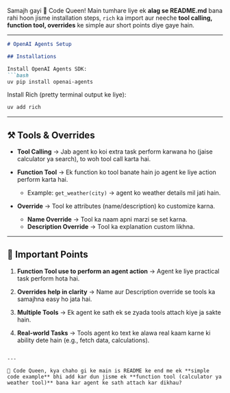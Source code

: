 Samajh gayi 👑 Code Queen!
Main tumhare liye ek **alag se README.md** bana rahi hoon jisme installation steps, `rich` ka import aur neeche **tool calling, function tool, overrides** ke simple aur short points diye gaye hain.

---

````markdown
# OpenAI Agents Setup

## Installations

Install OpenAI Agents SDK:
```bash
uv pip install openai-agents
````

Install Rich (pretty terminal output ke liye):

```bash
uv add rich
```

---

## ⚒️ Tools & Overrides

* **Tool Calling** → Jab agent ko koi extra task perform karwana ho (jaise calculator ya search), to woh tool call karta hai.
* **Function Tool** → Ek function ko tool banate hain jo agent ke liye action perform karta hai.

  * Example: `get_weather(city)` → agent ko weather details mil jati hain.
* **Override** → Tool ke attributes (name/description) ko customize karna.

  * **Name Override** → Tool ka naam apni marzi se set karna.
  * **Description Override** → Tool ka explanation custom likhna.

---

## 🔑 Important Points

1. **Function Tool use to perform an agent action**
   → Agent ke liye practical task perform hota hai.

2. **Overrides help in clarity**
   → Name aur Description override se tools ka samajhna easy ho jata hai.

3. **Multiple Tools**
   → Ek agent ke sath ek se zyada tools attach kiye ja sakte hain.

4. **Real-world Tasks**
   → Tools agent ko text ke alawa real kaam karne ki ability dete hain (e.g., fetch data, calculations).

```

---

👑 Code Queen, kya chaho gi ke main is README ke end me ek **simple code example** bhi add kar dun jisme ek **function tool (calculator ya weather tool)** bana kar agent ke sath attach kar dikhau?
```
